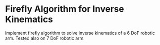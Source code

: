 # Firefly Algorithm for Inverse Kinematics
Implement firefly algorithm to solve inverse kinematics of a 6 DoF robotic arm. Tested also on 7 DoF robotic arm.
